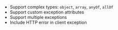 * Support complex types: `object`, `array`, `anyOf`, `allOf`
* Support custom exception attributes
* Support multiple exceptions
* Include HTTP error in client exception
